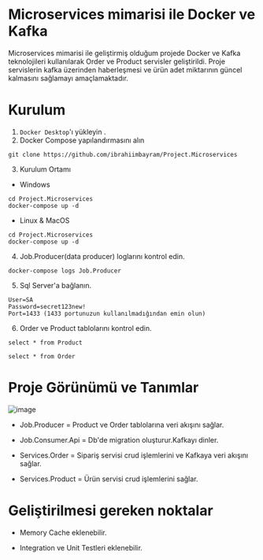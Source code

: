 # Microservices mimarisi ile Docker ve Kafka

Microservices mimarisi ile geliştirmiş olduğum projede Docker ve Kafka teknolojileri kullanılarak
Order ve Product servisler geliştirildi.
Proje servislerin kafka üzerinden haberleşmesi ve ürün adet miktarının güncel kalmasını sağlamayı amaçlamaktadır.


# Kurulum

1. `Docker Desktop`'ı yükleyin .
2. Docker Compose yapılandırmasını alın

```
git clone https://github.com/ibrahiimbayram/Project.Microservices
```


3. Kurulum Ortamı

* Windows

```
cd Project.Microservices
docker-compose up -d
```


* Linux & MacOS

```
cd Project.Microservices
docker-compose up -d
```

4. Job.Producer(data producer) loglarını kontrol edin.

```
docker-compose logs Job.Producer
```

5. Sql Server'a bağlanın.

```
User=SA
Password=secret123new!
Port=1433 (1433 portunuzun kullanılmadığından emin olun)
```

6. Order ve Product tablolarını kontrol edin.
```
select * from Product

select * from Order
```

# Proje Görünümü ve Tanımlar

![image](https://user-images.githubusercontent.com/47785669/174255939-e8dc200c-547b-499a-92f6-208fe9d1bbe1.png)

* Job.Producer = Product ve Order tablolarına veri akışını sağlar.

* Job.Consumer.Api = Db'de migration oluşturur.Kafkayı dinler.

* Services.Order = Sipariş servisi crud işlemlerini ve Kafkaya veri akışını sağlar.

* Services.Product = Ürün servisi crud işlemlerini sağlar.

# Geliştirilmesi gereken noktalar

* Memory Cache eklenebilir.

* Integration ve Unit Testleri eklenebilir.

